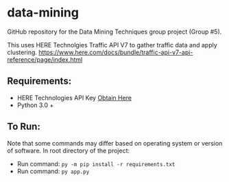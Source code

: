 # data-mining
GitHub repository for the Data Mining Techniques group project (Group #5).

This uses HERE Technolgies Traffic API V7 to gather traffic data and apply clustering.
https://www.here.com/docs/bundle/traffic-api-v7-api-reference/page/index.html

## Requirements:
- HERE Technologies API Key [Obtain Here](https://www.here.com/docs/bundle/identity-and-access-management-developer-guide/page/README.html)
- Python 3.0 +

## To Run:
Note that some commands may differ based on operating system or version of software.
In root directory of the project:
- Run command: `py -m pip install -r requirements.txt`
- Run command: `py app.py`